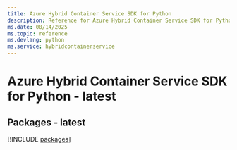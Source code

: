 ```yaml
---
title: Azure Hybrid Container Service SDK for Python
description: Reference for Azure Hybrid Container Service SDK for Python
ms.date: 08/14/2025
ms.topic: reference
ms.devlang: python
ms.service: hybridcontainerservice
---
```

# Azure Hybrid Container Service SDK for Python - latest
## Packages - latest
[!INCLUDE [packages](hybrid-container-service-index.md)]